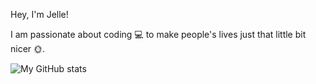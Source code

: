 Hey, I'm Jelle!

I am passionate about coding 💻 to make people's lives just that little bit nicer 🌞.

![My GitHub stats](https://github-readme-stats.vercel.app/api?username=jellewilbrink&show_icons=true&theme=default)
